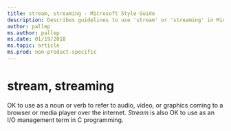 ```yaml
---
title: stream, streaming - Microsoft Style Guide
description: Describes guidelines to use 'stream' or 'streaming' in Microsoft documents.
author: pallep
ms.author: pallep
ms.date: 01/19/2018
ms.topic: article
ms.prod: non-product-specific
---
```


# stream, streaming

OK to use as a noun or verb to refer to audio, video, or graphics coming to a browser or media player over the internet. *Stream* is also OK to use as an I/O management term in C programming.
